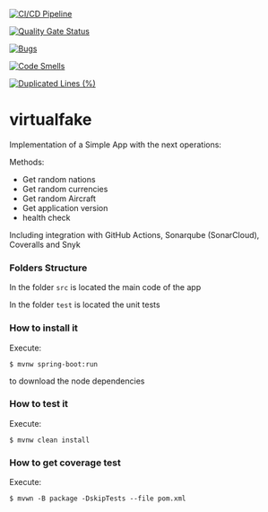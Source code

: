 [![CI/CD Pipeline](https://github.com/rodardila/virtualfake/actions/workflows/build.yml/badge.svg)](https://github.com/rodardila/virtualfake/actions/workflows/build.yml)

[![Quality Gate Status](https://sonarcloud.io/api/project_badges/measure?project=rodardila_virtualfake&metric=alert_status)](https://sonarcloud.io/summary/new_code?id=rodardila_virtualfake)

[![Bugs](https://sonarcloud.io/api/project_badges/measure?project=rodardila_virtualfake&metric=bugs)](https://sonarcloud.io/summary/new_code?id=rodardila_virtualfake)

[![Code Smells](https://sonarcloud.io/api/project_badges/measure?project=rodardila_virtualfake&metric=code_smells)](https://sonarcloud.io/summary/new_code?id=rodardila_virtualfake)

[![Duplicated Lines (%)](https://sonarcloud.io/api/project_badges/measure?project=rodardila_virtualfake&metric=duplicated_lines_density)](https://sonarcloud.io/summary/new_code?id=rodardila_virtualfake)

# virtualfake

Implementation of a Simple App with the next operations:

Methods:
* Get random nations
* Get random currencies
* Get random Aircraft
* Get application version
* health check

Including integration with GitHub Actions, Sonarqube (SonarCloud), Coveralls and Snyk

### Folders Structure

In the folder `src` is located the main code of the app

In the folder `test` is located the unit tests

### How to install it

Execute:

```shell
$ mvnw spring-boot:run
```
to download the node dependencies

### How to test it

Execute:

```shell
$ mvnw clean install
```

### How to get coverage test

Execute:

```shell
$ mvwn -B package -DskipTests --file pom.xml
```
